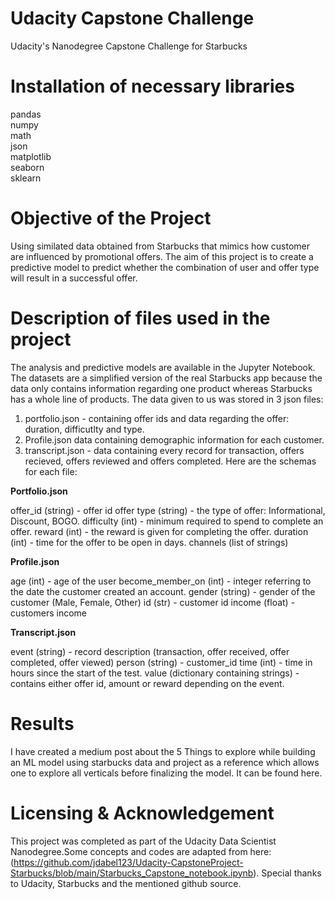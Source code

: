 # Udacity Capstone Challenge
Udacity's Nanodegree Capstone Challenge for Starbucks
# Installation of necessary libraries
  pandas<br>
  numpy<br>
  math<br>
  json<br>
  matplotlib<br>
  seaborn<br>
  sklearn<br>

# Objective of the Project
Using similated data obtained from Starbucks that mimics how customer are influenced by promotional offers. The aim of this project is to create a predictive model to predict whether the combination of user and offer type will result in a successful offer.

# Description of files used in the project
The analysis and predictive models are available in the Jupyter Notebook.
The datasets are a simplified version of the real Starbucks app because the data only contains information regarding one product whereas Starbucks has a whole line of products.
The data given to us was stored in 3 json files:

1. portfolio.json - containing offer ids and data regarding the offer: duration, difficutlty and type.
2. Profile.json data containing demographic information for each customer.
3. transcript.json - data containing every record for transaction, offers recieved, offers reviewed and offers completed.
Here are the schemas for each file:

<b>Portfolio.json</b>

offer_id (string) - offer id
offer type (string) - the type of offer: Informational, Discount, BOGO.
difficulty (int) - minimum required to spend to complete an offer.
reward (int) - the reward is given for completing the offer.
duration (int) - time for the offer to be open in days.
channels (list of strings)

<b>Profile.json</b>

age (int) - age of the user
become_member_on (int) - integer referring to the date the customer created an account.
gender (string) - gender of the customer (Male, Female, Other)
id (str) - customer id
income (float) - customers income

<b>Transcript.json</b>

event (string) - record description (transaction, offer received, offer completed, offer viewed)
person (string) - customer_id
time (int) - time in hours since the start of the test.
value (dictionary containing strings) - contains either offer id, amount or reward depending on the event.
# Results
I have created a medium post about the 5 Things to explore while building an ML model using starbucks data and project as a reference which allows one to explore all verticals before finalizing the model. It can be found here.
# Licensing & Acknowledgement
This project was completed as part of the Udacity Data Scientist Nanodegree.Some concepts and codes are adapted from here:(https://github.com/jdabel123/Udacity-CapstoneProject-Starbucks/blob/main/Starbucks_Capstone_notebook.ipynb). Special thanks to Udacity, Starbucks and the mentioned github source.


